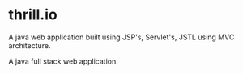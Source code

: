 # thrill.io
A java web application built using JSP's, Servlet's, JSTL using MVC architecture.

A java full stack web application.
